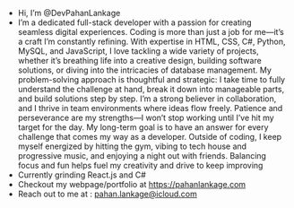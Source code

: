 - Hi, I’m @DevPahanLankage
- I’m a dedicated full-stack developer with a passion for creating seamless digital experiences. Coding is more than just a job for me—it’s a craft I’m constantly refining. With expertise in HTML, CSS, C#, Python, MySQL, and JavaScript, I love tackling a wide variety of projects, whether it’s breathing life into a creative design, building software solutions, or diving into the intricacies of database management. My problem-solving approach is thoughtful and strategic: I take time to fully understand the challenge at hand, break it down into manageable parts, and build solutions step by step. I’m a strong believer in collaboration, and I thrive in team environments where ideas flow freely. Patience and perseverance are my strengths—I won’t stop working until I’ve hit my target for the day. My long-term goal is to have an answer for every challenge that comes my way as a developer. Outside of coding, I keep myself energized by hitting the gym, vibing to tech house and progressive music, and enjoying a night out with friends. Balancing focus and fun helps fuel my creativity and drive to keep improving
- Currently grinding React.js and C#
- Checkout my webpage/portfolio at https://pahanlankage.com
- Reach out to me at : pahan.lankage@icloud.com
  

<!---
DevPahanLankage/DevPahanLankage is a ✨ special ✨ repository because its `README.md` (this file) appears on your GitHub profile.
You can click the Preview link to take a look at your changes.
--->
